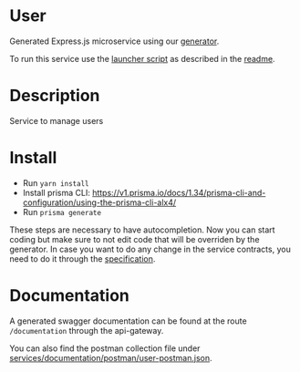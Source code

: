 # User

Generated Express.js microservice using our [generator](../../generator).

To run this service use the [launcher script](../launcher.sh) as described in the [readme](../README.md).

# Description

Service to manage users

# Install

* Run `yarn install`
* Install prisma CLI: https://v1.prisma.io/docs/1.34/prisma-cli-and-configuration/using-the-prisma-cli-alx4/
* Run `prisma generate`

These steps are necessary to have autocompletion.
Now you can start coding but make sure to not edit code that will be overriden by the generator. In case you want to do any change in the service contracts, you need to do it through the [specification](../../specification).

# Documentation

A generated swagger documentation can be found at the route `/documentation` through the api-gateway.

You can also find the postman collection file under [services/documentation/postman/user-postman.json](../documentation/postman/user-postman.json).